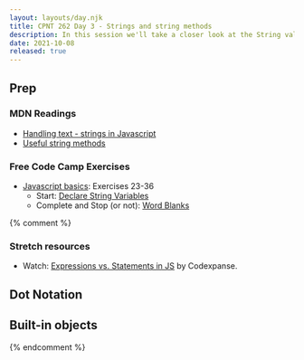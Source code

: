 ```yaml
---
layout: layouts/day.njk
title: CPNT 262 Day 3 - Strings and string methods
description: In this session we'll take a closer look at the String value, coercion and string methods.
date: 2021-10-08
released: true
---
```


## Prep
### MDN Readings
- [Handling text - strings in Javascript](https://developer.mozilla.org/en-US/docs/Learn/JavaScript/First_steps/Strings)
- [Useful string methods](https://developer.mozilla.org/en-US/docs/Learn/JavaScript/First_steps/Useful_string_methods)

### Free Code Camp Exercises
- [Javascript basics](https://www.freecodecamp.org/learn/javascript-algorithms-and-data-structures/#basic-javascript): Exercises 23-36
    - Start: [Declare String Variables](https://www.freecodecamp.org/learn/javascript-algorithms-and-data-structures/basic-javascript/declare-string-variables)
    - Complete and Stop (or not): [Word Blanks](https://www.freecodecamp.org/learn/javascript-algorithms-and-data-structures/basic-javascript/word-blanks)

{% comment %}
### Stretch resources
- Watch: [Expressions vs. Statements in JS](https://www.youtube.com/watch?v=WVyCrI1cHi8) by Codexpanse.

## Dot Notation

## Built-in objects

{% endcomment %}